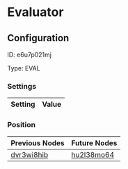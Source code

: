 # Evaluator
## Configuration
ID:  e6u7p021mj

Type: EVAL 


### Settings
| Setting | Value  |
| :------------------------ | ---------------------------------------- |
 




### Position
| Previous Nodes | Future Nodes |
| :------------- | ------------ |
| [dvr3wi8hib](./dvr3wi8hib.md) | [hu2l38mo64](./hu2l38mo64.md) |